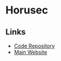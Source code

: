 # Horusec

## Links

- [Code Repository](https://github.com/ZupIT/horusec)
- [Main Website](https://horusec.io/)

<!--
docker pull horuszup/horusec-cli:alpha
-->
